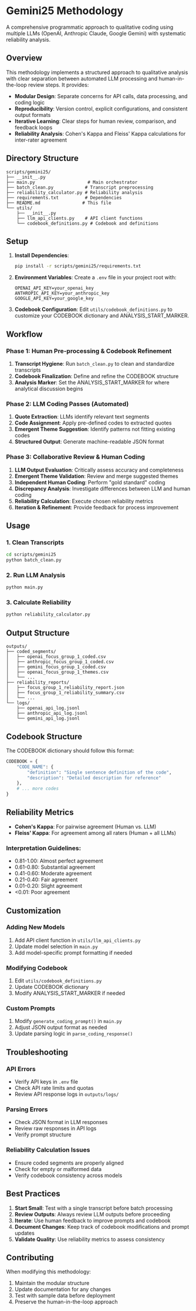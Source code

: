 # Gemini25 Methodology

A comprehensive programmatic approach to qualitative coding using multiple LLMs (OpenAI, Anthropic Claude, Google Gemini) with systematic reliability analysis.

## Overview

This methodology implements a structured approach to qualitative analysis with clear separation between automated LLM processing and human-in-the-loop review steps. It provides:

- **Modular Design**: Separate concerns for API calls, data processing, and coding logic
- **Reproducibility**: Version control, explicit configurations, and consistent output formats
- **Iterative Learning**: Clear steps for human review, comparison, and feedback loops
- **Reliability Analysis**: Cohen's Kappa and Fleiss' Kappa calculations for inter-rater agreement

## Directory Structure

```
scripts/gemini25/
├── __init__.py
├── main.py                    # Main orchestrator
├── batch_clean.py            # Transcript preprocessing
├── reliability_calculator.py # Reliability analysis
├── requirements.txt          # Dependencies
├── README.md                # This file
└── utils/
    ├── __init__.py
    ├── llm_api_clients.py    # API client functions
    └── codebook_definitions.py # Codebook and definitions
```

## Setup

1. **Install Dependencies**:
   ```bash
   pip install -r scripts/gemini25/requirements.txt
   ```

2. **Environment Variables**:
   Create a `.env` file in your project root with:
   ```
   OPENAI_API_KEY=your_openai_key
   ANTHROPIC_API_KEY=your_anthropic_key
   GOOGLE_API_KEY=your_google_key
   ```

3. **Codebook Configuration**:
   Edit `utils/codebook_definitions.py` to customize your CODEBOOK dictionary and ANALYSIS_START_MARKER.

## Workflow

### Phase 1: Human Pre-processing & Codebook Refinement
1. **Transcript Hygiene**: Run `batch_clean.py` to clean and standardize transcripts
2. **Codebook Finalization**: Define and refine the CODEBOOK structure
3. **Analysis Marker**: Set the ANALYSIS_START_MARKER for where analytical discussion begins

### Phase 2: LLM Coding Passes (Automated)
1. **Quote Extraction**: LLMs identify relevant text segments
2. **Code Assignment**: Apply pre-defined codes to extracted quotes
3. **Emergent Theme Suggestion**: Identify patterns not fitting existing codes
4. **Structured Output**: Generate machine-readable JSON format

### Phase 3: Collaborative Review & Human Coding
1. **LLM Output Evaluation**: Critically assess accuracy and completeness
2. **Emergent Theme Validation**: Review and merge suggested themes
3. **Independent Human Coding**: Perform "gold standard" coding
4. **Discrepancy Analysis**: Investigate differences between LLM and human coding
5. **Reliability Calculation**: Execute chosen reliability metrics
6. **Iteration & Refinement**: Provide feedback for process improvement

## Usage

### 1. Clean Transcripts
```bash
cd scripts/gemini25
python batch_clean.py
```

### 2. Run LLM Analysis
```bash
python main.py
```

### 3. Calculate Reliability
```bash
python reliability_calculator.py
```

## Output Structure

```
outputs/
├── coded_segments/
│   ├── openai_focus_group_1_coded.csv
│   ├── anthropic_focus_group_1_coded.csv
│   ├── gemini_focus_group_1_coded.csv
│   ├── openai_focus_group_1_themes.csv
│   └── ...
├── reliability_reports/
│   ├── focus_group_1_reliability_report.json
│   ├── focus_group_1_reliability_summary.csv
│   └── ...
└── logs/
    ├── openai_api_log.jsonl
    ├── anthropic_api_log.jsonl
    └── gemini_api_log.jsonl
```

## Codebook Structure

The CODEBOOK dictionary should follow this format:

```python
CODEBOOK = {
    "CODE_NAME": {
        "definition": "Single sentence definition of the code",
        "description": "Detailed description for reference"
    },
    # ... more codes
}
```

## Reliability Metrics

- **Cohen's Kappa**: For pairwise agreement (Human vs. LLM)
- **Fleiss' Kappa**: For agreement among all raters (Human + all LLMs)

### Interpretation Guidelines:
- 0.81-1.00: Almost perfect agreement
- 0.61-0.80: Substantial agreement
- 0.41-0.60: Moderate agreement
- 0.21-0.40: Fair agreement
- 0.01-0.20: Slight agreement
- <0.01: Poor agreement

## Customization

### Adding New Models
1. Add API client function in `utils/llm_api_clients.py`
2. Update model selection in `main.py`
3. Add model-specific prompt formatting if needed

### Modifying Codebook
1. Edit `utils/codebook_definitions.py`
2. Update CODEBOOK dictionary
3. Modify ANALYSIS_START_MARKER if needed

### Custom Prompts
1. Modify `generate_coding_prompt()` in `main.py`
2. Adjust JSON output format as needed
3. Update parsing logic in `parse_coding_response()`

## Troubleshooting

### API Errors
- Verify API keys in `.env` file
- Check API rate limits and quotas
- Review API response logs in `outputs/logs/`

### Parsing Errors
- Check JSON format in LLM responses
- Review raw responses in API logs
- Verify prompt structure

### Reliability Calculation Issues
- Ensure coded segments are properly aligned
- Check for empty or malformed data
- Verify codebook consistency across models

## Best Practices

1. **Start Small**: Test with a single transcript before batch processing
2. **Review Outputs**: Always review LLM outputs before proceeding
3. **Iterate**: Use human feedback to improve prompts and codebook
4. **Document Changes**: Keep track of codebook modifications and prompt updates
5. **Validate Quality**: Use reliability metrics to assess consistency

## Contributing

When modifying this methodology:
1. Maintain the modular structure
2. Update documentation for any changes
3. Test with sample data before deployment
4. Preserve the human-in-the-loop approach 